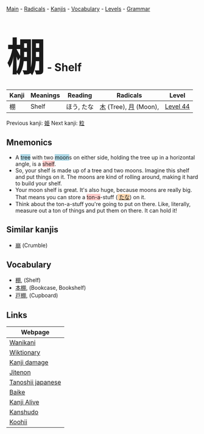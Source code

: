 <style> bigfont {font-size: 100px}</style>
[Main](../README.md) -
[Radicals](../radicals.md) -
[Kanjis](../kanjis.md) -
[Vocabulary](../vocabulary.md) -
[Levels](../levels.md) -
[Grammar](../grammar.md)
# <bigfont> 棚</bigfont> - Shelf 

| Kanji | Meanings | Reading | Radicals | Level |
| --- | --- | --- | --- | --- |
| 棚 | Shelf | ほう, たな | [木](../radicals/木.md) (Tree), [月](../radicals/月.md) (Moon),  | [Level 44](../levels/wk_level44.md) |

Previous kanji: [姫](姫.md) Next kanji: [粒](粒.md) 

## Mnemonics
 * A <span style="background-color:#ADD8E6"> tree</span> with two <span style="background-color:#ADD8E6"> moon</span>s on either side, holding the tree up in a horizontal angle, is a <span style="background-color:#ffcccb"> shelf</span>. 
* So, your shelf is made up of a tree and two moons. Imagine this shelf and put things on it. The moons are kind of rolling around, making it hard to build your shelf.
* Your moon shelf is great. It's also huge, because moons are really big. That means you can store a <span style="background-color:#ffcccb"> ton-a</span>-stuff (<span style="background-color:#fed8b1"> [たな](https://jisho.org/search/たな)</span>) on it.
* Think about the ton-a-stuff you're going to put on there. Like, literally, measure out a ton of things and put them on there. It can hold it!


## Similar kanjis
 * [崩](崩.md) (Crumble)


## Vocabulary
 * [棚](../vocabulary/棚.md), (Shelf)
* [本棚](../vocabulary/棚.md), (Bookcase, Bookshelf)
* [戸棚](../vocabulary/棚.md), (Cupboard)



## Links 

| Webpage |
| --- |
| [Wanikani          ](https://www.wanikani.com/kanji/棚) |
| [Wiktionary        ](https://en.wiktionary.org/wiki/棚) |
| [Kanji damage      ](http://www.kanjidamage.com/kanji/search?utf8=✓&q=棚) |
| [Jitenon           ](https://jitenon.com/kanji/棚) |
| [Tanoshii japanese ](https://www.tanoshiijapanese.com/dictionary/kanji.cfm?k=棚) |
| [Baike             ](https://baike.baidu.com/item/棚) |
| [Kanji Alive       ](https://app.kanjialive.com/棚) |
| [Kanshudo          ](https://www.kanshudo.com/searchmn?q=棚) |
| [Koohii            ](https://kanji.koohii.com/study/kanji/棚) |
